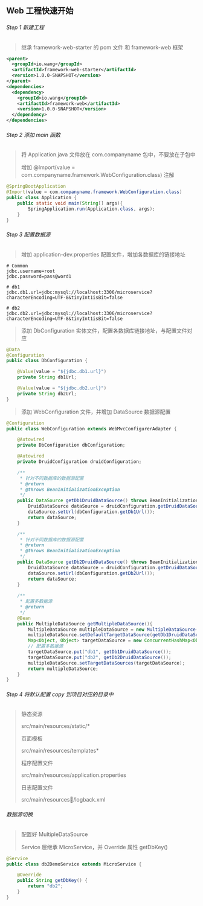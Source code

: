 ## Web 工程快速开始

###### Step 1 新建工程

> 继承 framework-web-starter 的 pom 文件 和 framework-web 框架

```xml
<parent>
  <groupId>io.wang</groupId>
  <artifactId>framework-web-starter</artifactId>
  <version>1.0.0-SNAPSHOT</version>
</parent>
<dependencies>
  <dependency>
    <groupId>io.wang</groupId>
    <artifactId>framework-web</artifactId>
    <version>1.0.0-SNAPSHOT</version>
  </dependency>
</dependencies>
```

###### Step 2 添加 main 函数

> 将 Application.java 文件放在 com.companyname 包中，不要放在子包中
>
> 增加 @Import(value = com.companyname.framework.WebConfiguration.class) 注解

```java
@SpringBootApplication
@Import(value = com.companyname.framework.WebConfiguration.class)
public class Application {
    public static void main(String[] args){
        SpringApplication.run(Application.class, args);
    }
}
```

###### Step 3 配置数据源

> 增加 application-dev.properties 配置文件，增加各数据库的链接地址

```properties
# Common
jdbc.username=root
jdbc.password=pass@word1

# db1
jdbc.db1.url=jdbc:mysql://localhost:3306/microservice?characterEncoding=UTF-8&tinyInt1isBit=false

# db2
jdbc.db2.url=jdbc:mysql://localhost:3306/microservice?characterEncoding=UTF-8&tinyInt1isBit=false
```

> 添加 DbConfiguration 实体文件，配置各数据库链接地址，与配置文件对应

```java
@Data
@Configuration
public class DbConfiguration {

    @Value(value = "${jdbc.db1.url}")
    private String db1Url;

    @Value(value = "${jdbc.db2.url}")
    private String db2Url;
}
```

> 添加 WebConfiguration 文件，并增加 DataSource 数据源配置

```java
@Configuration
public class WebConfiguration extends WebMvcConfigurerAdapter {

    @Autowired
    private DbConfiguration dbConfiguration;

    @Autowired
    private DruidConfiguration druidConfiguration;

    /**
     * 针对不同数据库的数据源配置
     * @return
     * @throws BeanInitializationException
     */
    public DataSource getDb1DruidDataSource() throws BeanInitializationException{
        DruidDataSource dataSource = druidConfiguration.getDruidDataSource();
        dataSource.setUrl(dbConfiguration.getDb1Url());
        return dataSource;
    }

    /**
     * 针对不同数据库的数据源配置
     * @return
     * @throws BeanInitializationException
     */
    public DataSource getDb2DruidDataSource() throws BeanInitializationException{
        DruidDataSource dataSource = druidConfiguration.getDruidDataSource();
        dataSource.setUrl(dbConfiguration.getDb2Url());
        return dataSource;
    }
  
  	/**
     * 配置多数据源
     * @return
     */
	@Bean
    public MultipleDataSource getMultipleDataSource(){
        MultipleDataSource multipleDataSource = new MultipleDataSource();
        multipleDataSource.setDefaultTargetDataSource(getDb1DruidDataSource());
        Map<Object, Object> targetDataSource = new ConcurrentHashMap<Object, Object>();
        // 配置多数据源
        targetDataSource.put("db1", getDb1DruidDataSource());
        targetDataSource.put("db2", getDb2DruidDataSource());
        multipleDataSource.setTargetDataSources(targetDataSource);
        return multipleDataSource;
    }
}
```

###### Step 4 将默认配置 copy 到项目对应的目录中

> 静态资源
>
> src/main/resources/static/\*
>
> 页面模板
>
> src/main/resources/templates\*
>
> 程序配置文件
>
> src/main/resources/application.properties
>
> 日志配置文件
>
> src/main/resources/logback.xml



###### 数据源切换

> 配置好 MultipleDataSource
>
> Service 层继承 MicroService，并 Override 属性 getDbKey() 

```java
@Service
public class db2DemoService extends MicroService {

    @Override
    public String getDbKey() {
        return "db2";
    }
}
```

